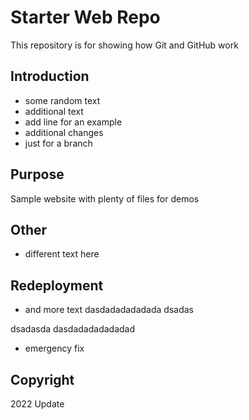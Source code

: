 # Starter Web Repo

This repository is for showing how Git and GitHub work

## Introduction

- some random text
- additional text
- add line for an example
- additional changes
- just for a branch

## Purpose

Sample website with plenty of files for demos

## Other
- different text here

## Redeployment
- and more text   dasdadadadadada
dsadas

dsadasda
dasdadadadadadad
- emergency fix
## Copyright

2022 Update
